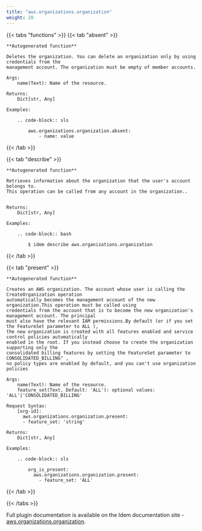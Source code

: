 ```yaml
---
title: "aws.organizations.organization"
weight: 20
---
```


{{< tabs "functions" >}}
{{< tab "absent" >}}

```
**Autogenerated function**

Deletes the organization. You can delete an organization only by using credentials from the
management account. The organization must be empty of member accounts.

Args:
    name(Text): Name of the resource.

Returns:
    Dict[str, Any]

Examples:

    .. code-block:: sls

        aws.organizations.organization.absent:
            - name: value
```
{{< /tab >}}

{{< tab "describe" >}}

```
**Autogenerated function**

Retrieves information about the organization that the user's account belongs to.
This operation can be called from any account in the organization..


Returns:
    Dict[str, Any]

Examples:

    .. code-block:: bash

        $ idem describe aws.organizations.organization
```
{{< /tab >}}

{{< tab "present" >}}

```
**Autogenerated function**

Creates an AWS organization. The account whose user is calling the CreateOrganization operation
automatically becomes the management account of the new organization.This operation must be called using
credentials from the account that is to become the new organization's management account. The principal
must also have the relevant IAM permissions.By default (or if you set the FeatureSet parameter to ALL ),
the new organization is created with all features enabled and service control policies automatically
enabled in the root. If you instead choose to create the organization supporting only the
consolidated billing features by setting the FeatureSet parameter to CONSOLIDATED_BILLING" ,
no policy types are enabled by default, and you can't use organization policies

Args:
    name(Text): Name of the resource.
    feature_set(Text, Default: 'ALL'): optional values: 'ALL'|'CONSOLIDATED_BILLING'

Request Syntax:
    [org-id]:
      aws.organizations.organization.present:
      - feature_set: 'string'

Returns:
    Dict[str, Any]

Examples:

    .. code-block:: sls

        org_is_present:
          aws.organizations.organization.present:
            - feature_set: 'ALL'
```
{{< /tab >}}

{{< /tabs >}}


Full plugin documentation is available on the Idem documentation site - [aws.organizations.organization](https://docs.idemproject.io/idem-aws/en/latest/ref/states/organizations/organization.html).
